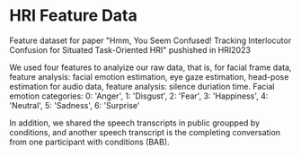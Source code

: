 # HRI Feature Data

Feature dataset for paper "Hmm, You Seem Confused! Tracking Interlocutor Confusion for Situated Task-Oriented HRI" pushished in HRI2023

We used four features to analyize our raw data, that is,
for facial frame data, feature analysis: facial emotion estimation, eye gaze estimation, head-pose estimation
for audio data, feature analysis: silence duriation time. 
Facial emotion categories: 0: 'Anger', 1: 'Disgust', 2: 'Fear', 3: 'Happiness', 4: 'Neutral', 5: 'Sadness', 6: 'Surprise'

In addition, we shared the speech transcripts in public groupped by conditions, and another speech transcript is the completing conversation from one participant with conditions (BAB).


